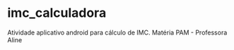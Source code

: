 # imc_calculadora
 Atividade aplicativo android para cálculo de IMC. Matéria PAM - Professora Aline
